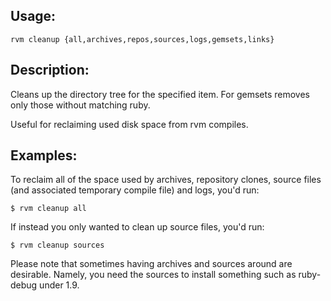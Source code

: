 ## Usage:

    rvm cleanup {all,archives,repos,sources,logs,gemsets,links}

## Description:

Cleans up the directory tree for the specified item.
For gemsets removes only those without matching ruby.

Useful for reclaiming used disk space from rvm compiles.

## Examples:

To reclaim all of the space used by archives, repository clones,
source files (and associated temporary compile file) and logs, you'd
run:

    $ rvm cleanup all

If instead you only wanted to clean up source files, you'd run:

    $ rvm cleanup sources

Please note that sometimes having archives and sources around are desirable.
Namely, you need the sources to install something such as ruby-debug under 1.9.
